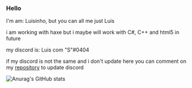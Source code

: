 ### Hello

I'm am: Luisinho, but you can all me just Luis

i am working with haxe but i maybe will work with C#, C++ and html5 in future

my discord is: Luis com "S"#0404

if my discord is not the same and i don't update here you can comment on my [repository](https://github.com/Luisinhi010/Luisinhi010) to update discord

![Anurag's GitHub stats](https://github-readme-stats.vercel.app/api?username=Luisinhi010&show_icons=true&theme=radical&count_private=true)


<!--
**Luisinhi010/Luisinhi010** is a ✨ _special_ ✨ repository because its `README.md` (this file) appears on your GitHub profile.

Here are some ideas to get you started:

- 🔭 I’m currently working on ...
- 🌱 I’m currently learning ...
- 👯 I’m looking to collaborate on ...
- 🤔 I’m looking for help with ...
- 💬 Ask me about ...
- 📫 How to reach me: ...
- 😄 Pronouns: ...
- ⚡ Fun fact: ...
-->
